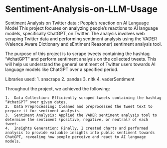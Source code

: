 # Sentiment-Analysis-on-LLM-Usage
Sentiment Analysis on Twitter data : People’s reaction on AI Language Model
This project focuses on analyzing people’s reactions to AI language models, specifically ChatGPT, on Twitter. The analysis involves web scraping Twitter data and performing sentiment analysis using the VADER (Valence Aware Dictionary and sEntiment Reasoner) sentiment analysis tool.

The purpose of this project is to scrape tweets containing the hashtag “#chatGPT” and perform sentiment analysis on the collected tweets. This will help us understand the general sentiment of Twitter users towards AI language models like ChatGPT over a specified period.

Libraries used:
	1.	snscrape
	2.	pandas
	3.	nltk
	4.	vaderSentiment

Throughout the project, we achieved the following:

	1.	Data Collection: Efficiently scraped tweets containing the hashtag “#chatGPT” over given dates.
	2.	Data Preprocessing: Cleaned and preprocessed the tweet text to prepare it for sentiment analysis.
	3.	Sentiment Analysis: Applied the VADER sentiment analysis tool to determine the sentiment (positive, negative, or neutral) of each tweet.
	4.	Insights Generation: Finally, I created charts and performed analysis to provide valuable insights into public sentiment towards ChatGPT, revealing how people perceive and react to AI language models.
